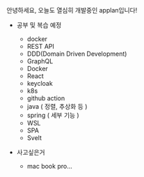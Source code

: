 안녕하세요, 오늘도 열심히 개발중인 applan입니다!

* 공부 및 복습 예정
  * docker
  * REST API
  * DDD(Domain Driven Development)
  * GraphQL
  * Docker
  * React
  * keycloak
  * k8s
  * github action
  * java ( 정렬, 추상화 등 )
  * spring ( 세부 기능 )
  * WSL
  * SPA
  * Svelt

* 사고싶은거
  * mac book pro...
